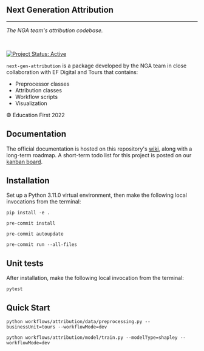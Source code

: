 ## Next Generation Attribution

<hr>

*The NGA team's attribution codebase.*

<br>

[![Project Status: Active](https://www.repostatus.org/badges/latest/active.svg)](https://www.repostatus.org/#active)

`next-gen-attribution` is a package developed by the NGA team in close collaboration with EF Digital and Tours that contains:

- Preprocessor classes
- Attribution classes
- Workflow scripts
- Visualization

© Education First 2022

## Documentation

The official documentation is hosted on this repository's [wiki](), along with a long-term roadmap. A short-term todo list for this project is posted on our [kanban board](https://trello.com/b/r3LKElQD/tours-working-group).


## Installation
Set up a Python 3.11.0 virtual environment, then make the following local invocations from the terminal:

```
pip install -e .

pre-commit install

pre-commit autoupdate

pre-commit run --all-files
```

## Unit tests

After installation, make the following local invocation from the terminal:
```
pytest
```

## Quick Start

```
python workflows/attribution/data/preprocessing.py --businessUnit=tours --workflowMode=dev

python workflows/attribution/model/train.py --modelType=shapley --workflowMode=dev
```

